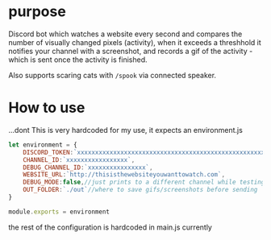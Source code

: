 # purpose
Discord bot which watches a website every second and compares the number of visually changed pixels (activity), when it exceeds a threshhold it notifies your channel with a screenshot, and records a gif of the activity - which is sent once the activity is finished.

Also supports scaring cats with `/spook` via connected speaker.

# How to use
...dont
This is very hardcoded for my use, it expects an environment.js

```js
let environment = {
    DISCORD_TOKEN:`xxxxxxxxxxxxxxxxxxxxxxxxxxxxxxxxxxxxxxxxxxxxxxxxxxxxx`,
    CHANNEL_ID:`xxxxxxxxxxxxxxxxx`,
    DEBUG_CHANNEL_ID:`xxxxxxxxxxxxxxxx`,
    WEBSITE_URL:`http://thisisthewebsiteyouwanttowatch.com`,
    DEBUG_MODE:false,//just prints to a different channel while testing
    OUT_FOLDER:`./out`//where to save gifs/screenshots before sending
}

module.exports = environment
```

the rest of the configuration is hardcoded in main.js currently